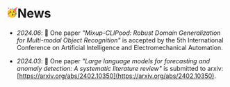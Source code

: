 # <a>     <img src="../../images/happy.gif" width="25" alt="img"></a>News
- *2024.06*: 🎉 One paper *"Mixup-CLIPood: Robust Domain Generalization for Multi-modal Object Recognition"* is accepted by the 5th International Conference on Artificial Intelligence and Electromechanical Automation.

- *2024.03*: 🎉 One paper *"Large language models for forecasting and anomaly detection: A systematic literature review"* is submitted to arxiv: [https://arxiv.org/abs/2402.10350](https://arxiv.org/abs/2402.10350).

